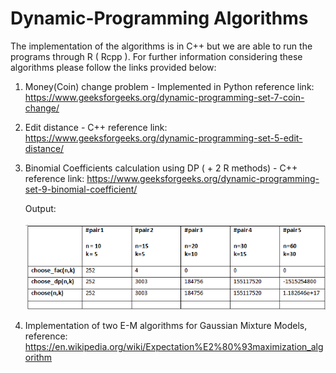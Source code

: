 # Dynamic-Programming Algorithms 

The implementation of the algorithms is in C++ but we are able to run the programs
through R ( Rcpp ). For further information considering these algorithms please
follow the links provided below:

   1) Money(Coin) change problem - Implemented in Python
        reference link: https://www.geeksforgeeks.org/dynamic-programming-set-7-coin-change/

   2) Edit distance - C++
        reference link: https://www.geeksforgeeks.org/dynamic-programming-set-5-edit-distance/

   3) Binomial Coefficients calculation using DP ( + 2  R methods) - C++
       reference link: https://www.geeksforgeeks.org/dynamic-programming-set-9-binomial-coefficient/
       
       
       Output:
       <br><br/>
       ![alt text](https://github.com/gpsyrou/Dynamic-Programming/blob/master/fac_pc.PNG)
    
   4) Implementation of two E-M algorithms for Gaussian Mixture Models, reference: https://en.wikipedia.org/wiki/Expectation%E2%80%93maximization_algorithm
